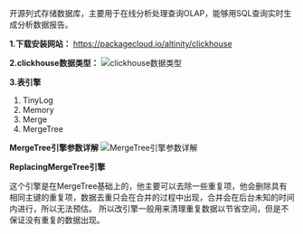 开源列式存储数据库，主要用于在线分析处理查询OLAP，能够用SQL查询实时生成分析数据报告。

**1.下载安装网站：**
https://packagecloud.io/altinity/clickhouse

**2.clickhouse数据类型：**
![clickhouse数据类型](https://github.com/ljcan/jqBlogs/blob/master/clickhouse%E6%95%B0%E6%8D%AE%E7%B1%BB%E5%9E%8B.png)

**3.表引擎**
1. TinyLog
2. Memory
3. Merge
4. MergeTree

**MergeTree引擎参数详解**
![MergeTree引擎参数详解](https://github.com/ljcan/jqBlogs/blob/master/clickhouse%20MergeTree%E5%BC%95%E6%93%8E%E5%8F%82%E6%95%B0%E8%AE%B2%E8%A7%A3.png)

**ReplacingMergeTree引擎**

这个引擎是在MergeTree基础上的，他主要可以去除一些重复项，他会删除具有相同主键的重复项，数据去重只会在合并的过程中出现，合并会在后台未知的时间内进行，所以无法预估。
所以改引擎一般用来清理重复数据以节省空间，但是不保证没有重复的数据出现。
